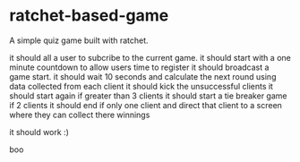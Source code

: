 ratchet-based-game
==================

A simple quiz game built with ratchet.

it should all a user to subcribe to the current game.
it should start with a one minute countdown to allow users time to register
it should broadcast a game start.
it should wait 10 seconds and calculate the next round using data collected from each client
it should kick the unsuccessful clients
it should start again if greater than 3 clients
it should start a tie breaker game if 2 clients
it should end if only one client and direct that client to a screen where they can collect there winnings

it should work :)

boo

